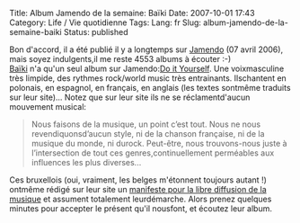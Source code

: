 Title: Album Jamendo de la semaine: Baïki
Date: 2007-10-01 17:43
Category: Life / Vie quotidienne
Tags:
Lang: fr
Slug: album-jamendo-de-la-semaine-baiki
Status: published

Bon d'accord, il a été publié il y a longtemps sur [Jamendo](http://www.jamendo.com/) (07 avril 2006), mais soyez indulgents,il me reste 4553 albums à écouter :-)  
[Baïki](http://www.baiki.be/) n'a qu'un seul album sur Jamendo:[Do it Yourself](http://www.jamendo.com/fr/album/1604/). Une voixmasculine très limpide, des rythmes rock/world music très entrainants. Ilschantent en polonais, en espagnol, en français, en anglais (les textes sontmême traduits sur leur site)... Notez que sur leur site ils ne se réclamentd'aucun mouvement musical:

> Nous faisons de la musique, un point c’est tout. Nous ne nous revendiquonsd’aucun style, ni de la chanson française, ni de la musique du monde, ni durock. Peut-être, nous trouvons-nous juste à l’intersection de tout ces genres,continuellement perméables aux influences les plus diverses...

Ces bruxellois (oui, vraiment, les belges m'étonnent toujours autant !) ontmême rédigé sur leur site un [manifeste pour la libre diffusion de la musique](http://www.baiki.be/index.php?option=com_content&task=view&id=211&Itemid=41&lang=fr) et assument totalement leurdémarche. Alors prenez quelques minutes pour accepter le présent qu'il nousfont, et écoutez leur album.
